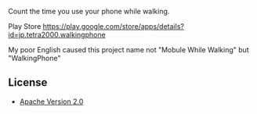 Count the time you use your phone while walking.

Play Store
https://play.google.com/store/apps/details?id=jp.tetra2000.walkingphone

My poor English caused this project name not "Mobule While Walking" but "WalkingPhone"

## License

* [Apache Version 2.0](http://www.apache.org/licenses/LICENSE-2.0.html)